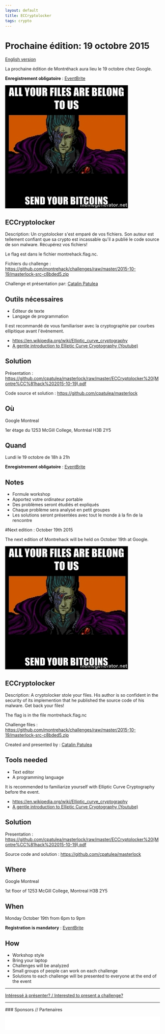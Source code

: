 ```yaml
---
layout: default
title: ECCryptolocker
tags: crypto
---
```


# Prochaine édition: 19 octobre 2015
[English version](#english)

La prochaine édition de Montréhack aura lieu le 19 octobre chez Google.

**Enregistrement obligatoire** : [EventBrite](https://www.eventbrite.ca/e/montrehack-tickets-19032869826)

![all your files are belong to us](/images/allyourfiles.jpg)

## ECCryptolocker

Description: Un cryptolocker s'est emparé de vos fichiers. Son auteur est 
tellement confiant que sa crypto est incassable qu'il a publié le code source
de son malware. Récupérez vos fichiers!

Le flag est dans le fichier montrehack.flag.nc.

Fichiers du challenge : https://github.com/montrehack/challenges/raw/master/2015-10-19/masterlock-src-c8bded5.zip

Challenge et présentation par: [Catalin Patulea](https://github.com/cpatulea/cats)

## Outils nécessaires

* Éditeur de texte
* Langage de programmation 

Il est recommandé de vous familiariser avec la cryptographie par courbes ellipitique
avant l'événement.

* https://en.wikipedia.org/wiki/Elliptic_curve_cryptography
* [A gentle introduction to Elliptic Curve Cryptography (Youtube)](https://www.youtube.com/watch?v=l6jTFxQaUJA)


## Solution

Présentation : https://github.com/cpatulea/masterlock/raw/master/ECCryptolocker%20(Montre%CC%81hack%202015-10-19).pdf  

Code source et solution : https://github.com/cpatulea/masterlock

## Où

Google Montreal

1er étage du 1253 McGill College, Montréal H3B 2Y5

## Quand

Lundi le 19 octobre de 18h à 21h

**Enregistrement obligatoire** : [EventBrite](https://www.eventbrite.ca/e/montrehack-tickets-19032869826)

## Notes

* Formule workshop
* Apportez votre ordinateur portable
* Des problèmes seront étudiés et expliqués
* Chaque problème sera analysé en petit groupes
* Les solutions seront présentées avec tout le monde à la fin de la rencontre


<a id="english"></a>
#Next edition : October 19th 2015

The next edition of Montrehack will be held on October 19th at Google.

![All your files](/images/allyourfiles.jpg)

## ECCryptolocker

Description: A cryptolocker stole your files. His author is so confident
in the security of its implemention that he published the source code
of his malware. Get back your files!

The flag is in the file montrehack.flag.nc

Challenge files : https://github.com/montrehack/challenges/raw/master/2015-10-19/masterlock-src-c8bded5.zip

Created and presented by : [Catalin Patulea](https://github.com/cpatulea/cats)

## Tools needed

* Text editor
* A programming language 

It is recommended to familiarize yourself with Elliptic Curve Cryptography
before the event.

* https://en.wikipedia.org/wiki/Elliptic_curve_cryptography
* [A gentle introduction to Elliptic Curve Cryptography (Youtube)](https://www.youtube.com/watch?v=l6jTFxQaUJA)

## Solution

Presentation : https://github.com/cpatulea/masterlock/raw/master/ECCryptolocker%20(Montre%CC%81hack%202015-10-19).pdf  

Source code and solution : https://github.com/cpatulea/masterlock


## Where

Google Montreal

1st floor of 1253 McGill College, Montreal H3B 2Y5

## When

Monday October 19th from 6pm to 9pm 

**Registration is mandatory** : [EventBrite](https://www.eventbrite.ca/e/montrehack-tickets-19032869826)

## How

* Workshop style
* Bring your laptop
* Challenges will be analyzed
* Small groups of people can work on each challenge
* Solutions to each challenge will be presented to everyone at the end of the event

<hr/>

[Intéressé à présenter? / Interested to present a challenge?](https://github.com/montrehack/montrehack.github.com/wiki/Present-at-Montrehack)

<hr/>
### Sponsors // Partenaires

[![Brasserie Benelux](/images/benelux.png)](http://brasseriebenelux.com/)
